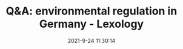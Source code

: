 ---
"title": "Q&A: environmental regulation in Germany - Lexology"
"date": "2021-9-24 11:30:14"
"feed_name": "GOOGLENEWSINDUSTRIAL"
"feed_website": "https://news.google.com/search?q=industrial%2Bincident&hl=en-US&gl=US&ceid=US:en"
"feed_rss": "https://news.google.com/rss/search?q=industrial%2Bincident&hl=en-US&gl=US&ceid=US:en"
"link": "https://www.lexology.com/library/detail.aspx?g=4c555ace-3094-4883-bbb7-17ea525085ac"
"file": "_posts/2021-1-1-0d5f8baf7211650a00d3ada1406065bc4e11b20e.md"
"accident": "0"
"drilling": "0"
"dead": "0"
"injured": "0"
"where": "unknown site"
---